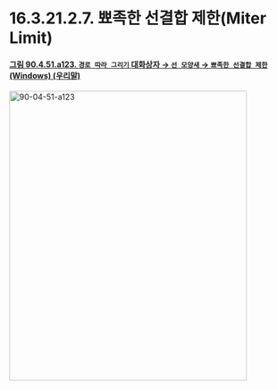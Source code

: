 # 16.3.21.2.7. 뾰족한 선결합 제한(Miter Limit)

<a id="90-04-51-a123"></a>

#### [그림 90.4.51.a123. `경로 따라 그리기` 대화상자 → `선 모양새` → `뾰족한 선결합 제한` (Windows) (우리말)](./90-04-0051-stroke_path.md#90-04-51-a123)
<img width="425" height="518" alt="90-04-51-a123" src="https://github.com/user-attachments/assets/9c31f90f-b879-4f08-bfaa-32477dfb0c95" />